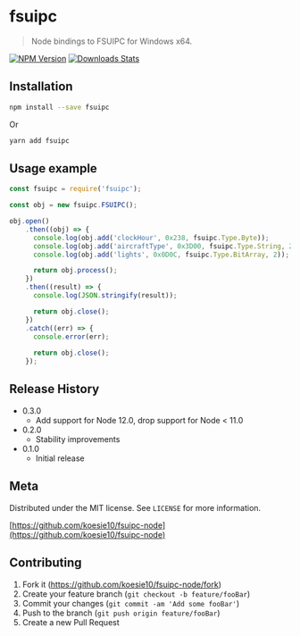 # fsuipc
> Node bindings to FSUIPC for Windows x64.

[![NPM Version][npm-image]][npm-url]
[![Downloads Stats][npm-downloads]][npm-url]

## Installation

```sh
npm install --save fsuipc
```

Or

```sh
yarn add fsuipc
```

## Usage example

```js
const fsuipc = require('fsuipc');

const obj = new fsuipc.FSUIPC();

obj.open()
    .then((obj) => {
      console.log(obj.add('clockHour', 0x238, fsuipc.Type.Byte));
      console.log(obj.add('aircraftType', 0x3D00, fsuipc.Type.String, 256));
      console.log(obj.add('lights', 0x0D0C, fsuipc.Type.BitArray, 2));

      return obj.process();
    })
    .then((result) => {
      console.log(JSON.stringify(result));

      return obj.close();
    })
    .catch((err) => {
      console.error(err);
      
      return obj.close();
    });

```

## Release History

* 0.3.0
    * Add support for Node 12.0, drop support for Node < 11.0
* 0.2.0
    * Stability improvements
* 0.1.0
    * Initial release

## Meta

Distributed under the MIT license. See ``LICENSE`` for more information.

[https://github.com/koesie10/fsuipc-node](https://github.com/koesie10/fsuipc-node)

## Contributing

1. Fork it (<https://github.com/koesie10/fsuipc-node/fork>)
2. Create your feature branch (`git checkout -b feature/fooBar`)
3. Commit your changes (`git commit -am 'Add some fooBar'`)
4. Push to the branch (`git push origin feature/fooBar`)
5. Create a new Pull Request

<!-- Markdown link & img dfn's -->
[npm-image]: https://img.shields.io/npm/v/fsuipc.svg?style=flat-square
[npm-url]: https://npmjs.org/package/fsuipc
[npm-downloads]: https://img.shields.io/npm/dm/fsuipc.svg?style=flat-square
